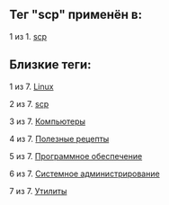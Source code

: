 ## Тег "scp" применён в:

1 из 1. [scp](../Компьютеры%20и%20софт/Утилиты/SCP.md)

## Близкие теги:

1 из 7. [Linux](./linux.md)

2 из 7. [scp](./scp.md)

3 из 7. [Компьютеры](./компьютеры.md)

4 из 7. [Полезные рецепты](./полезные%20рецепты.md)

5 из 7. [Программное обеспечение](./программное%20обеспечение.md)

6 из 7. [Системное администрирование](./системное%20администрирование.md)

7 из 7. [Утилиты](./утилиты.md)

